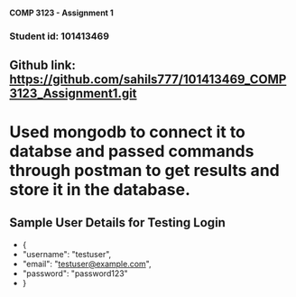 #### COMP 3123 - Assignment 1 ####
### Student id: 101413469 ###
## Github link: https://github.com/sahils777/101413469_COMP3123_Assignment1.git ##
# Used mongodb to connect it to databse and passed commands through postman to get results and store it in the database. #
## Sample User Details for Testing Login
-   {
-    "username": "testuser",
-    "email": "testuser@example.com",
-    "password": "password123"
-   }
##
